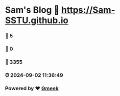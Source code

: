 # Sam's Blog :link: https://Sam-SSTU.github.io 
### :page_facing_up: [5](https://Sam-SSTU.github.io/tag.html) 
### :speech_balloon: 0 
### :hibiscus: 3355 
### :alarm_clock: 2024-09-02 11:36:49 
### Powered by :heart: [Gmeek](https://github.com/Meekdai/Gmeek)
